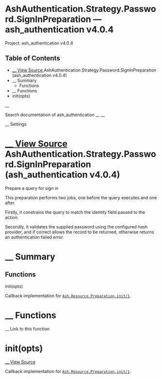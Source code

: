 # AshAuthentication.Strategy.Password.SignInPreparation — ash_authentication v4.0.4

Project: ash_authentication v4.0.4

## Table of Contents

- [ __ View Source ](external_link) AshAuthentication.Strategy.Password.SignInPreparation (ash_authentication v4.0.4)
- __ Summary
  - Functions
- __ Functions
- init(opts)

__

Search documentation of ash_authentication __ __

__ Settings

#  [ __ View Source ](external_link) AshAuthentication.Strategy.Password.SignInPreparation (ash_authentication v4.0.4)

Prepare a query for sign in

This preparation performs two jobs, one before the query executes and one after.

Firstly, it constrains the query to match the identity field passed to the action.

Secondly, it validates the supplied password using the configured hash provider, and if correct allows the record to be returned, otherwise returns an authentication failed error.

#  __ Summary

##  Functions

init(opts)

Callback implementation for [`Ash.Resource.Preparation.init/1`](3.4.1/Ash.Resource.Preparation.html#c:init/1).

#  __ Functions

__ Link to this function

# init(opts)

[ __ View Source ](external_link)

Callback implementation for [`Ash.Resource.Preparation.init/1`](3.4.1/Ash.Resource.Preparation.html#c:init/1).
